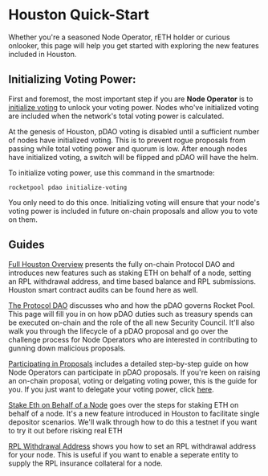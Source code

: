 # Houston Quick-Start

Whether you're a seasoned Node Operator, rETH holder or curious onlooker, this page will help you get started with exploring the new features included in Houston.


## Initializing Voting Power:

First and foremost, the most important step if you are **Node Operator** is to [initialize voting](../houston/participate#initializing-voting) to unlock your voting power. Nodes who've initialized voting are included when the network's total voting power is calculated. 

At the genesis of Houston, pDAO voting is disabled until a sufficient number of nodes have initialized voting. This is to prevent rogue proposals from passing while total voting power and quorum is low. After enough nodes have initialized voting, a switch will be flipped and pDAO will have the helm. 

To initialize voting power, use this command in the smartnode: 
```shell
rocketpool pdao initialize-voting
```
You only need to do this once. Initializing voting will ensure that your node's voting power is included in future on-chain proposals and allow you to vote on them.


## Guides

[Full Houston Overview](../houston/whats-new) presents the fully on-chain Protocol DAO and introduces new features such as staking ETH on behalf of a node, setting an RPL withdrawal address, and time based balance and RPL submissions. Houston smart contract audits can be found here as well. 

[The Protocol DAO](../houston/pdao) discusses who and how the pDAO governs Rocket Pool. This page will fill you in on how pDAO duties such as treasury spends can be executed on-chain and the role of the all new Security Council. It'll also walk you through the lifecycle of a pDAO proposal and go over the challenge process for Node Operators who are interested in contributing to gunning down malicious proposals.

[Participating in Proposals](../houston/participate) includes a detailed step-by-step guide on how Node Operators can participate in pDAO proposals. If you're keen on raising an on-chain proposal, voting or delgating voting power, this is the guide for you. If you just want to delegate your voting power, click [here](../houston/participate#delegating-voting-power).

[Stake Eth on Behalf of a Node](../houston/stake-eth-on-behalf) goes over the steps for staking ETH on behalf of a node. It's a new feature introduced in Houston to facilitate single depositor scenarios. We'll walk through how to do this a testnet if you want to try it out before risking real ETH

[RPL Withdrawal Address](../houston/rpl-withdrawal-address) shows you how to set an RPL withdrawal address for your node. This is useful if you want to enable a seperate entity to supply the RPL insurance collateral for a node.
